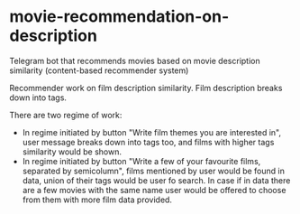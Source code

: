 # movie-recommendation-on-description
Telegram bot that recommends movies based on movie description similarity (content-based recommender system)

Recommender work on film description similarity. Film description breaks down into tags.

There are two regime of work:
- In regime initiated by button "Write film themes you are interested in", user message breaks down into tags too, 
and films with higher tags similarity would be shown.
- In regime initiated by button "Write a few of your favourite films, separated by semicolumn", films mentioned by user
would be found in data, union of their tags would be user fo search. In case if in data there are a few movies with the same name 
user would be offered to choose from them with more film data provided.


